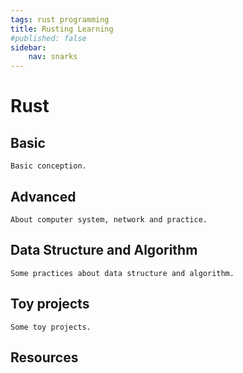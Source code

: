 ```yaml
---
tags: rust programming
title: Rusting Learning
#published: false
sidebar:
    nav: snarks
---
```


# Rust
## Basic
    Basic conception.
## Advanced
    About computer system, network and practice.
## Data Structure and Algorithm
    Some practices about data structure and algorithm.

## Toy projects
    Some toy projects. 

## Resources
